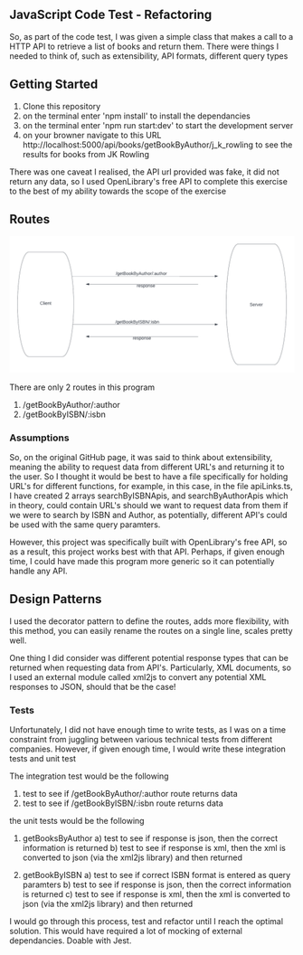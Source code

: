 ## JavaScript Code Test - Refactoring

So, as part of the code test, I was given a simple class that makes a call to a HTTP API to retrieve a list of books and return them. There were things I needed to think of, such as extensibility, API formats, different query types

## Getting Started
1) Clone this repository
2) on the terminal enter 'npm install' to install the dependancies
3) on the terminal enter 'npm run start:dev' to start the development server 
4) on your browner navigate to this URL http://localhost:5000/api/books/getBookByAuthor/j_k_rowling to see the results for books from JK Rowling

There was one caveat I realised, the API url provided was fake, it did not return any data, so I used OpenLibrary's free API to complete this exercise to the best of my ability towards the scope of the exercise

## Routes
![alt test](diagram.png)

There are only 2 routes in this program
1) /getBookByAuthor/:author
2) /getBookByISBN/:isbn

### Assumptions

So, on the original GitHub page, it was said to think about extensibility, meaning the ability to request data from different URL's and returning it to the user. So I thought it would be best to have a file specifically for holding URL's for different functions, for example, in this case, in the file apiLinks.ts, I have created 2 arrays searchByISBNApis, and searchByAuthorApis which in theory, could contain URL's should we want to request data from them if we were to search by ISBN and Author, as potentially, different API's could be used with the same query paramters.

However, this project was specifically built with OpenLibrary's free API, so as a result, this project works best with that API. Perhaps, if given enough time, I could have made this program more generic so it can potentially handle any API.

## Design Patterns
I used the decorator pattern to define the routes, adds more flexibility, with this method, you can easily rename the routes on a single line, scales pretty well.

One thing I did consider was different potential response types that can be returned when requesting data from API's. Particularly, XML documents, so I used an external module called xml2js to convert any potential XML responses to JSON, should that be the case!

### Tests
Unfortunately, I did not have enough time to write tests, as I was on a time constraint from juggling between various technical tests from different companies. However, if given enough time, I would write these integration tests and unit test

The integration test would be the following


1) test to see if /getBookByAuthor/:author route returns data
2) test to see if /getBookByISBN/:isbn route returns data

the unit tests would be the following
1) getBooksByAuthor 
    a) test to see if response is json, then the correct information is returned
    b) test to see if response is xml, then the xml is converted to json (via the xml2js library) and then returned

2) getBookByISBN
    a) test to see if correct ISBN format is entered as query paramters
    b) test to see if response is json, then the correct information is returned
    c) test to see if response is xml, then the xml is converted to json (via the xml2js library) and then returned

I would go through this process, test and refactor until I reach the optimal solution. This would have required a lot of mocking of external dependancies. Doable with Jest.
